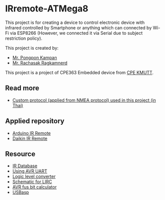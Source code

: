 # IRremote-ATMega8

This project is for creating a device to control electronic device with infrared controlled by Smartphone or anything which can connected by Wi-Fi via ESP8266 (However, we connected it via Serial due to subject restriction policy).

This project is created by:

- [Mr. Pongpon Kampan](https://github.com/owlaaz)
- [Mr. Rachasak Ragkamnerd](https://github.com/itpcc)

This project is a project of CPE363 Embedded device from [CPE KMUTT](https:://cpe.kmutt.ac.th).

## Read more

- [Custom protocol (applied from NMEA protocol) used in this project (in Thai)](ir_protocol.md)

## Applied repository
- [Arduino IR Remote](https://github.com/z3t0/Arduino-IRremote)
- [Daikin IR Remote](https://github.com/mharizanov/Daikin-AC-remote-control-over-the-Internet)

## Resource 

- [IR Database](http://irdb.tk/api)
- [Using AVR UART](http://www.appelsiini.net/2011/simple-usart-with-avr-libc)
- [Logic level converter](https://learn.sparkfun.com/tutorials/bi-directional-logic-level-converter-hookup-guide)
- [Schematic for LIRC](http://alexba.in/blog/2013/03/09/raspberrypi-ir-schematic-for-lirc/)
- [AVR fus bit calculator](https://elektronik-kompendium.de/public/arnerossius/programme/web/avrfuse/m8fuse.html)
- [USBasp](http://eecs.oregonstate.edu/education/docs/ece375/USBASP-UG.pdf#page=8)

